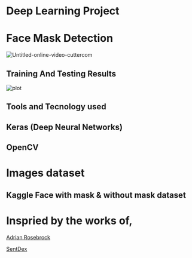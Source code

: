 # Deep Learning Project
# Face Mask Detection
![Untitled-online-video-cuttercom](https://user-images.githubusercontent.com/40208647/94337892-84f1a000-000b-11eb-808d-a3498cbc3dd3.gif)

## Training And Testing Results
![plot](https://user-images.githubusercontent.com/40208647/94337944-def26580-000b-11eb-903e-339505369a8b.png)
## Tools and Tecnology used
## Keras (Deep Neural Networks)
## OpenCV
# Images dataset
## Kaggle Face with mask & without mask dataset 

# Inspried by the works of,

[Adrian Rosebrock](https://www.pyimagesearch.com/2020/05/04/covid-19-face-mask-detector-with-opencv-keras-tensorflow-and-deep-learning/)

[SentDex](https://pythonprogramming.net/convolutional-neural-network-deep-learning-python-tensorflow-keras/)





